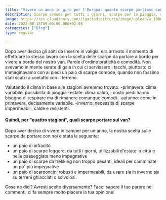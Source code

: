 ```yaml
---
title: "Vivere un anno in giro per l'Europa: quante scarpe portiamo con noi?"
description: Scarpe comode per tutti i giorni, scarpe per la pioggia, scarponcini da trekking, scarpe per la sera.. sì ma quali scegliere davvero?
image: https://res.cloudinary.com/ilgattodicitturin/image/upload/w_1000/f_webp,q_auto:good,w_800,c_scale,dpr_auto/v1660666972/Articoli/IMG_7726_pyyb9f.jpg
date: 2022-08-15T09:00:00.000+02:00
categories: ["Blog"]
type: regular

---
```

Dopo aver deciso gli abiti da inserire in valigia, era arrivato il momento di effettuare lo stesso lavoro con la scelta delle scarpe da portare a bordo per vivere a bordo del nostro van.
Parole d'ordine praticità e comodità. Non avevamo in mente serate di gala in cui ci servissero i tacchi, piuttosto ci immaginavamo con ai piedi un paio di scarpe comode, quando non fossimo stati scalzi a contatto con il terreno. 

Valutando il clima in base alle stagioni avremmo trovato: 
-primavera: clima variabile, possibilità di pioggia
-estate: clima caldo, i nostri piedi hanno bisogno di respirare ma di rimanere comunque comodi.
-autunno: come in primavera, decisamente variabile.
-inverno: necessità di scarpe impermeabili, calde e resistenti.

#### Quindi, per "quattro stagioni", quali scarpe portare sul van?
Dopo aver deciso di vivere in camper per un anno, la nostra scelta sulle scarpe da portare con noi è stata la seguente:
* un paio di infradito
* un paio di scarpe leggere, da tutti i giorni, utilizzabili d'estate in città e nelle passeggiate meno impegnative
* un paio di scarpe da trekking non troppo pesanti, ideali per camminate un po' più impegnative
* un paio di scarponcini robusti e impermeabili, da usare sia in inverno sia su terreni ghiacciati o scivolosi.

Cosa ne dici? Avresti scelto diversamente? Facci sapere il tuo parere nei commenti, ci fa sempre molto piacere la tua opinione!